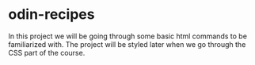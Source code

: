 # odin-recipes

In this project we will be going through some basic html commands to be familiarized with. The project will be styled later when we go through the CSS part of the course.
